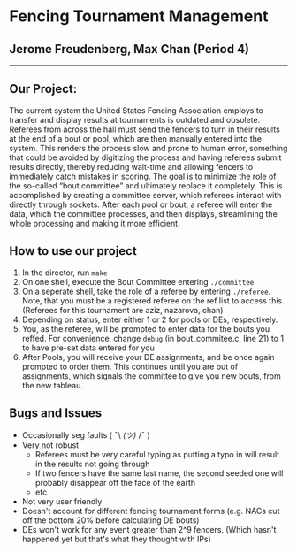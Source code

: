 # Fencing Tournament Management
## Jerome Freudenberg, Max Chan (Period 4)
---
## Our Project:

The current system the United States Fencing Association employs to transfer and display results at tournaments is outdated and obsolete. Referees from across the hall must send the fencers to turn in their results at the end of a bout or pool, which are then manually entered into the system. This renders the process slow and prone to human error, something that could be avoided by digitizing the process and having referees submit results directly, thereby reducing wait-time and allowing fencers to immediately catch mistakes in scoring. The goal is to minimize the role of the so-called “bout committee” and ultimately replace it completely.  This is accomplished by creating a committee server, which referees interact with directly through sockets. After each pool or bout, a referee will enter the data, which the committee processes, and then displays, streamlining the whole processing and making it more efficient.

## How to use our project

1) In the director, run `make`
2) On one shell, execute the Bout Committee entering `./committee`
3) On a seperate shell, take the role of a referee by entering `./referee`.  Note, that you must be a registered referee on the ref list to access this.  (Referees for this tournament are aziz, nazarova, chan)
4) Depending on status, enter either 1 or 2 for pools or DEs, respectively.
5) You, as the referee, will be prompted to enter data for the bouts you reffed.  For convenience, change `debug` (in bout_commitee.c, line 21) to 1 to have pre-set data entered for you
6) After Pools, you will receive your DE assignments, and be once again prompted to order them.  This continues until you are out of assignments, which signals the committee to give you new bouts, from the new tableau.

## Bugs and Issues
* Occasionally seg faults ( ¯\\ _(ツ)_ /¯ )
* Very not robust
  * Referees must be very careful typing as putting a typo in will result in the results not going through
  * If two fencers have the same last name, the second seeded one will probably disappear off the face of the earth
  * etc
* Not very user friendly
* Doesn't account for different fencing tournament forms (e.g. NACs cut off the bottom 20% before calculating DE bouts)
* DEs won't work for any event greater than 2^9 fencers. (Which hasn't happened yet but that's what they thought with IPs)
